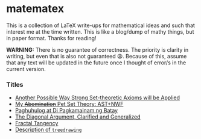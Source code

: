 # matematex
This is a collection of LaTeX write-ups for mathematical ideas and such that interest me at the time written. This is like a blog/dump of mathy things, but in paper format. Thanks for reading!

**WARNING:** There is no guarantee of correctness. The priority is clarity in writing, but even that is also not guaranteed 😩. Because of this, assume that any text will be updated in the future once I thought of error/s in the current version.

### Titles
* [Another Possible Way Strong Set-theoretic Axioms will be Applied](files/set-axioms.pdf)
* [My ~~Abomination~~ Pet Set Theory: AST+NWF](files/ackermann.pdf)
* [Paghuhulog at Di Pagkamainam ng Batay](files/paghuhulog.pdf)
* [The Diagonal Argument, Clarified and Generalized](files/diagonal.pdf)
* [Fractal Tangency](files/fractal.pdf)
* [Description of `treedrawing`](files/treedrawing.pdf)
